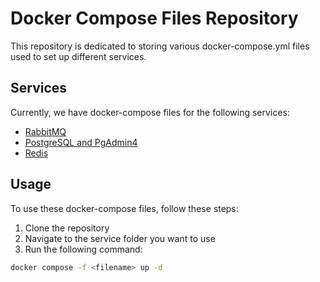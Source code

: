 # Docker Compose Files Repository

This repository is dedicated to storing various docker-compose.yml files used to set up different services.

## Services

Currently, we have docker-compose files for the following services:

- [RabbitMQ](rabbit-mq.docker-compose.yml)
- [PostgreSQL and PgAdmin4](postgresql-pgadmin4.docker-compose.yml)
- [Redis](redis-stack.docker-compose.yml)

## Usage

To use these docker-compose files, follow these steps:

1. Clone the repository
2. Navigate to the service folder you want to use
3. Run the following command:

```bash
docker compose -f <filename> up -d
```
